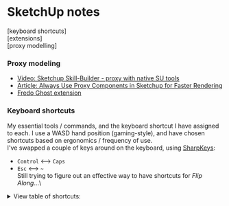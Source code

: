 
# SketchUp notes
[keyboard shortcuts] \
[extensions] \
[proxy modelling]

### Proxy modeling
- [Video: Sketchup Skill-Builder - proxy with native SU tools](https://youtu.be/2VZj-odqx68)
- [Article: Always Use Proxy Components in Sketchup for Faster Rendering](http://sketchup-ur-space.com/2017/dec/always-use-proxy-components-in-sketchup-for-faster-rendering.html)
- [Fredo Ghost extension](https://sketchucation.com/plugin/2191-fredoghost)

### Keyboard shortcuts
My essential tools / commands, and the keyboard shortcut I have assigned to each.  I use a WASD hand position (gaming-style), and have chosen shortcuts based on ergonomics / frequency of use.
<br />
I've swapped a couple of keys around on the keyboard, using <a href="https://www.randyrants.com/category/sharpkeys/">SharpKeys</a>:
  - `Control` <--> `Caps`
  - `Esc` <--> `~`\
Still trying to figure out an effective way to have shortcuts for <i>Flip Along</i>...\
<details>
  <summary>View table of shortcuts:</summary>
  
command | key binding
--------|------------
space | Selection tool
V | Move
C | Line
D | Push/Pull
Q | Rotate
S | Scale
R | Rectangle
shift-C | Circle
shift-R | Offset
B | Paint Bucket (hold ALT to sample material)
shift-E | Eraser
Z | Undo
shift-Z | Redo
shift-V | Paste in Place
W | Make Group
shift-W | Make Component
ctrl-R | Make Unique
A | Hide Rest of Model
shift-Q | Update Scene
shift-T | Trim
alt-Z | Zoom Extents
E | UI - Toggle Entity Info (I use a loose tray window for Entity Info)
alt-A | UI - Show Outliner Tab
alt-S | UI - Show Layers Tab
alt-D | UI - Show Scenes Tab
  
</details>
